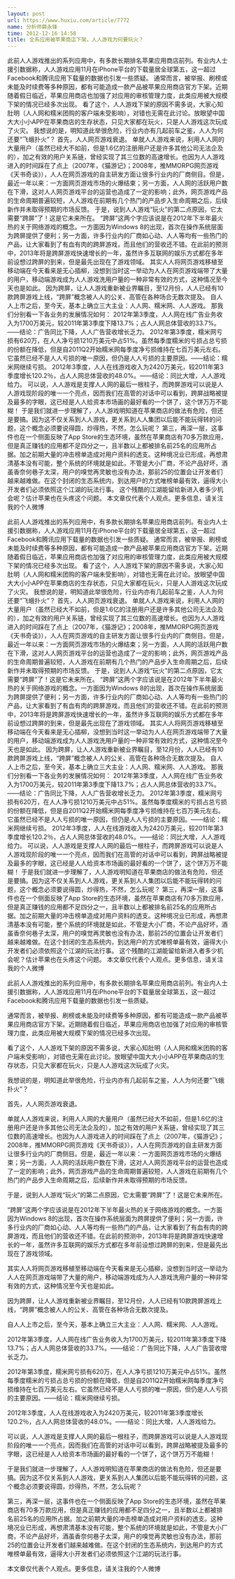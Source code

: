 ```yaml
---
layout: post
url: https://www.huxiu.com/article/7772
name: 分析师薛永锋
time: 2012-12-16 14:58
title: 全系应用被苹果商店下架，人人游戏为何要玩火？
---
```

此前人人游戏推出的系列应用中，有多款长期排名苹果应用商店前列。有业内人士援引数据称，人人游戏应用11月在iPhone平台的下载量居全球第五，这一超过Facebook和腾讯应用下载量的数据也引发一些质疑。 通常而言，被举报、刷榜或未能及时续费等多种原因，都有可能造成一款产品被苹果应用商店官方下架。近期随着假日临近，苹果应用商店也加强了对应用的审核管理力度，此类应用被大规模下架的情况已经多次出现。 看了这个，人人游戏下架的原因不需多说，大家心知肚明（人人网和糯米团购的客户端未受影响），对错也无需在此讨论。放眼望中国大大小小APP在苹果商店的生存状态，只见大家都在玩火，只是人人游戏这次玩成了火灾。 我想说的是，明知道此举很危险，行业内亦有几起前车之鉴，人人为何还要“飞蛾扑火”？ 首先，人人网页游戏衰退。 单就人人游戏来说，利用人人网的大量用户（虽然已经大不如前，但是1.6亿的注册用户还是许多其他公司无法企及的），加之有效的用户关系链，曾经实现了其三位数的高速增长。也因为人人游戏进入的时间踩在了点上（2007年，《猫游记》；2008年，推MMORPG网页游戏《天书奇谈》），人人在网页游戏的自主研发方面让很多行业内的厂商侧目。但是，最近一年以来：一方面网页游戏市场的火爆结束；另一方面，人人网的活跃用户数在下滑，这对人人网页游戏平台的运营也造成了一定的影响；此外，网页游戏产品的生命周期普遍较短，人人游戏在前期有几个热门的产品步入生命周期之后，后续新作并未取得预期的市场反馈。 于是，说到人人游戏“玩火”的第二点原因，它太需要“跨屏”了！这是它未来所在。 “跨屏”这两个字应该说是在2012年下半年最火热的关于网络游戏的概念。一方面因为Windows 8的出现，首次在操作系统层面为跨屏提供了便利；另一方面，许多行业内的厂商如心动、人人等均有一些热门的产品，让大家看到了有血有肉的跨屏游戏，而且他们的营收还不错。在此前的预测中，2013年将是跨屏游戏快速增长的一年，虽然许多互联网的娱乐方式都在多年前设想过跨屏的到来，但是最先出现在了游戏领域。 其实人人将网页游戏移植至移动端在今天看来是无心插柳，没想到当时这一举动为人人在网页游戏端带了大量的用户，移动端游戏成为人人游戏洗用户量的一种非常有效的方式，这种情况至今天也是如此。 因为跨屏，让人人游戏重新被业界瞩目，至12月份，人人已经有10款跨屏游戏上线，“跨屏”概念被人人的公关、高管在各种场合无数次提及。 自人人上市之后，至今天，基本上确立三大主业：人人网、糯米网、人人游戏。 那我们分别看一下各业务的发展情况如何： 2012年第3季度，人人网在线广告业务收入为1700万美元，较2011年第3季度下降13.7%；占人人网总体营收的33.7%。——结论：广告同比下降，人人广告营收增长乏力。 2012年第3季度，糯米网亏损有620万，在人人净亏损1210万美元中占51%。虽然每季度糯米的亏损占总亏损的份额在降低，但是自2011Q2开始糯米网每季度净亏损维持在七百万美元左右。它虽然已经不是人人亏损的唯一原因，但仍是人人亏损的主要原因。——结论：糯米网继续亏损。 2012年3季度，人人在线游戏收入为2420万美元，较2011年第3季度增长120.2％，占人人网总体营收的48.0%。——结论：同比大增，人人游戏给力。 可以说，人人游戏是支撑人人网的最后一根柱子，而跨屏游戏可以说是人人游戏现阶段的唯一一个亮点，因而我们在高管的对话中可以看到，跨屏战略被提及最多的字眼，这已经是人人给资本市场画的最好看的一个饼了，这个饼万万不能糊！ 于是我们就进一步理解了，人人游戏明知道在苹果商店的做法有危险，但还是要搞。因为这不仅关系到人人游戏，更关系到人人集团以后能不能玩得转的问题，这个概念必须要说得圆，炒得热，不然，怎么玩呢？ 第三，再深一层，这事件也在一个侧面反映了App Store的生态环境，虽然在苹果商店有70多万款应用，但是真正赚钱的应用都不足四分之一，且半数以上都被排名前25名的应用所占据。加之前期大量的冲击榜单造成对用户资料的透支。这种境况业已形成，再想肃清基本没有可能，整个系统的环境就是如此，不管是大小厂商，不论产品好坏，酒虽香奈何巷子太深，用户的嗅觉再灵敏也没有办法，那前25的位置会让开发者们越来越难做。在这个封闭的生态系统内，到达用户的方式唯榜单最有效，逼得大小开发者们必须依照这个江湖的玩法行事。 这个残酷的江湖能留给新进入者多少机会呢？估计苹果也在头疼这个问题。 本文章仅代表个人观点。更多信息，请关注我的个人微博

此前人人游戏推出的系列应用中，有多款长期排名苹果应用商店前列。有业内人士援引数据称，人人游戏应用11月在iPhone平台的下载量居全球第五，这一超过Facebook和腾讯应用下载量的数据也引发一些质疑。 通常而言，被举报、刷榜或未能及时续费等多种原因，都有可能造成一款产品被苹果应用商店官方下架。近期随着假日临近，苹果应用商店也加强了对应用的审核管理力度，此类应用被大规模下架的情况已经多次出现。 看了这个，人人游戏下架的原因不需多说，大家心知肚明（人人网和糯米团购的客户端未受影响），对错也无需在此讨论。放眼望中国大大小小APP在苹果商店的生存状态，只见大家都在玩火，只是人人游戏这次玩成了火灾。 我想说的是，明知道此举很危险，行业内亦有几起前车之鉴，人人为何还要“飞蛾扑火”？ 首先，人人网页游戏衰退。 单就人人游戏来说，利用人人网的大量用户（虽然已经大不如前，但是1.6亿的注册用户还是许多其他公司无法企及的），加之有效的用户关系链，曾经实现了其三位数的高速增长。也因为人人游戏进入的时间踩在了点上（2007年，《猫游记》；2008年，推MMORPG网页游戏《天书奇谈》），人人在网页游戏的自主研发方面让很多行业内的厂商侧目。但是，最近一年以来：一方面网页游戏市场的火爆结束；另一方面，人人网的活跃用户数在下滑，这对人人网页游戏平台的运营也造成了一定的影响；此外，网页游戏产品的生命周期普遍较短，人人游戏在前期有几个热门的产品步入生命周期之后，后续新作并未取得预期的市场反馈。 于是，说到人人游戏“玩火”的第二点原因，它太需要“跨屏”了！这是它未来所在。 “跨屏”这两个字应该说是在2012年下半年最火热的关于网络游戏的概念。一方面因为Windows 8的出现，首次在操作系统层面为跨屏提供了便利；另一方面，许多行业内的厂商如心动、人人等均有一些热门的产品，让大家看到了有血有肉的跨屏游戏，而且他们的营收还不错。在此前的预测中，2013年将是跨屏游戏快速增长的一年，虽然许多互联网的娱乐方式都在多年前设想过跨屏的到来，但是最先出现在了游戏领域。 其实人人将网页游戏移植至移动端在今天看来是无心插柳，没想到当时这一举动为人人在网页游戏端带了大量的用户，移动端游戏成为人人游戏洗用户量的一种非常有效的方式，这种情况至今天也是如此。 因为跨屏，让人人游戏重新被业界瞩目，至12月份，人人已经有10款跨屏游戏上线，“跨屏”概念被人人的公关、高管在各种场合无数次提及。 自人人上市之后，至今天，基本上确立三大主业：人人网、糯米网、人人游戏。 那我们分别看一下各业务的发展情况如何： 2012年第3季度，人人网在线广告业务收入为1700万美元，较2011年第3季度下降13.7%；占人人网总体营收的33.7%。——结论：广告同比下降，人人广告营收增长乏力。 2012年第3季度，糯米网亏损有620万，在人人净亏损1210万美元中占51%。虽然每季度糯米的亏损占总亏损的份额在降低，但是自2011Q2开始糯米网每季度净亏损维持在七百万美元左右。它虽然已经不是人人亏损的唯一原因，但仍是人人亏损的主要原因。——结论：糯米网继续亏损。 2012年3季度，人人在线游戏收入为2420万美元，较2011年第3季度增长120.2％，占人人网总体营收的48.0%。——结论：同比大增，人人游戏给力。 可以说，人人游戏是支撑人人网的最后一根柱子，而跨屏游戏可以说是人人游戏现阶段的唯一一个亮点，因而我们在高管的对话中可以看到，跨屏战略被提及最多的字眼，这已经是人人给资本市场画的最好看的一个饼了，这个饼万万不能糊！ 于是我们就进一步理解了，人人游戏明知道在苹果商店的做法有危险，但还是要搞。因为这不仅关系到人人游戏，更关系到人人集团以后能不能玩得转的问题，这个概念必须要说得圆，炒得热，不然，怎么玩呢？ 第三，再深一层，这事件也在一个侧面反映了App Store的生态环境，虽然在苹果商店有70多万款应用，但是真正赚钱的应用都不足四分之一，且半数以上都被排名前25名的应用所占据。加之前期大量的冲击榜单造成对用户资料的透支。这种境况业已形成，再想肃清基本没有可能，整个系统的环境就是如此，不管是大小厂商，不论产品好坏，酒虽香奈何巷子太深，用户的嗅觉再灵敏也没有办法，那前25的位置会让开发者们越来越难做。在这个封闭的生态系统内，到达用户的方式唯榜单最有效，逼得大小开发者们必须依照这个江湖的玩法行事。 这个残酷的江湖能留给新进入者多少机会呢？估计苹果也在头疼这个问题。 本文章仅代表个人观点。更多信息，请关注我的个人微博

此前人人游戏推出的系列应用中，有多款长期排名苹果应用商店前列。有业内人士援引数据称，人人游戏应用11月在iPhone平台的下载量居全球第五，这一超过Facebook和腾讯应用下载量的数据也引发一些质疑。

通常而言，被举报、刷榜或未能及时续费等多种原因，都有可能造成一款产品被苹果应用商店官方下架。近期随着假日临近，苹果应用商店也加强了对应用的审核管理力度，此类应用被大规模下架的情况已经多次出现。

看了这个，人人游戏下架的原因不需多说，大家心知肚明（人人网和糯米团购的客户端未受影响），对错也无需在此讨论。放眼望中国大大小小APP在苹果商店的生存状态，只见大家都在玩火，只是人人游戏这次玩成了火灾。

我想说的是，明知道此举很危险，行业内亦有几起前车之鉴，人人为何还要“飞蛾扑火”？

首先，人人网页游戏衰退。

单就人人游戏来说，利用人人网的大量用户（虽然已经大不如前，但是1.6亿的注册用户还是许多其他公司无法企及的），加之有效的用户关系链，曾经实现了其三位数的高速增长。也因为人人游戏进入的时间踩在了点上（2007年，《猫游记》；2008年，推MMORPG网页游戏《天书奇谈》），人人在网页游戏的自主研发方面让很多行业内的厂商侧目。但是，最近一年以来：一方面网页游戏市场的火爆结束；另一方面，人人网的活跃用户数在下滑，这对人人网页游戏平台的运营也造成了一定的影响；此外，网页游戏产品的生命周期普遍较短，人人游戏在前期有几个热门的产品步入生命周期之后，后续新作并未取得预期的市场反馈。

于是，说到人人游戏“玩火”的第二点原因，它太需要“跨屏”了！这是它未来所在。

“跨屏”这两个字应该说是在2012年下半年最火热的关于网络游戏的概念。一方面因为Windows 8的出现，首次在操作系统层面为跨屏提供了便利；另一方面，许多行业内的厂商如心动、人人等均有一些热门的产品，让大家看到了有血有肉的跨屏游戏，而且他们的营收还不错。在此前的预测中，2013年将是跨屏游戏快速增长的一年，虽然许多互联网的娱乐方式都在多年前设想过跨屏的到来，但是最先出现在了游戏领域。

其实人人将网页游戏移植至移动端在今天看来是无心插柳，没想到当时这一举动为人人在网页游戏端带了大量的用户，移动端游戏成为人人游戏洗用户量的一种非常有效的方式，这种情况至今天也是如此。

因为跨屏，让人人游戏重新被业界瞩目，至12月份，人人已经有10款跨屏游戏上线，“跨屏”概念被人人的公关、高管在各种场合无数次提及。

自人人上市之后，至今天，基本上确立三大主业：人人网、糯米网、人人游戏。

2012年第3季度，人人网在线广告业务收入为1700万美元，较2011年第3季度下降13.7%；占人人网总体营收的33.7%。——结论：广告同比下降，人人广告营收增长乏力。

2012年第3季度，糯米网亏损有620万，在人人净亏损1210万美元中占51%。虽然每季度糯米的亏损占总亏损的份额在降低，但是自2011Q2开始糯米网每季度净亏损维持在七百万美元左右。它虽然已经不是人人亏损的唯一原因，但仍是人人亏损的主要原因。——结论：糯米网继续亏损。

2012年3季度，人人在线游戏收入为2420万美元，较2011年第3季度增长120.2％，占人人网总体营收的48.0%。——结论：同比大增，人人游戏给力。

可以说，人人游戏是支撑人人网的最后一根柱子，而跨屏游戏可以说是人人游戏现阶段的唯一一个亮点，因而我们在高管的对话中可以看到，跨屏战略被提及最多的字眼，这已经是人人给资本市场画的最好看的一个饼了，这个饼万万不能糊！

于是我们就进一步理解了，人人游戏明知道在苹果商店的做法有危险，但还是要搞。因为这不仅关系到人人游戏，更关系到人人集团以后能不能玩得转的问题，这个概念必须要说得圆，炒得热，不然，怎么玩呢？

第三，再深一层，这事件也在一个侧面反映了App Store的生态环境，虽然在苹果商店有70多万款应用，但是真正赚钱的应用都不足四分之一，且半数以上都被排名前25名的应用所占据。加之前期大量的冲击榜单造成对用户资料的透支。这种境况业已形成，再想肃清基本没有可能，整个系统的环境就是如此，不管是大小厂商，不论产品好坏，酒虽香奈何巷子太深，用户的嗅觉再灵敏也没有办法，那前25的位置会让开发者们越来越难做。在这个封闭的生态系统内，到达用户的方式唯榜单最有效，逼得大小开发者们必须依照这个江湖的玩法行事。

本文章仅代表个人观点。更多信息，请关注我的个人微博

